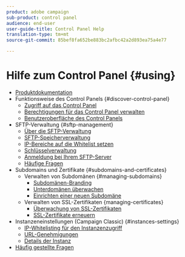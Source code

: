 ```yaml
---
product: adobe campaign
sub-product: control panel
audience: end-user
user-guide-title: Control Panel Help
translation-type: tm+mt
source-git-commit: 85bef8fa652be883bc2afbc42a2d893ea75a4e77

---
```



# Hilfe zum Control Panel {#using}

+ [Produktdokumentation](control-panel-home.md)
+ Funktionsweise des Control Panels {#discover-control-panel}
   + [Zugriff auf das Control Panel](discover/using/accessing-control-panel.md)
   + [Berechtigungen für das Control Panel verwalten](discover/using/managing-permissions.md)
   + [Benutzeroberfläche des Control Panels](discover/using/discovering-the-interface.md)
+ SFTP-Verwaltung {#sftp-management}
   + [Über die SFTP-Verwaltung](sftp/using/about-sftp-management.md)
   + [SFTP-Speicherverwaltung](sftp/using/sftp-storage-management.md)
   + [IP-Bereiche auf die Whitelist setzen](sftp/using/ip-range-whitelisting.md)
   + [Schlüsselverwaltung](sftp/using/key-management.md)
   + [Anmeldung bei Ihrem SFTP-Server](sftp/using/logging-into-sftp-server.md)
   + [Häufige Fragen](sftp/using/common-questions.md)
+ Subdomains und Zertifikate {#subdomains-and-certificates}
   + Verwalten von Subdomänen {#managing-subdomains}
      + [Subdomänen-Branding](subdomains-certificates/using/subdomains-branding.md)
      + [Unterdomänen überwachen](subdomains-certificates/using/monitoring-subdomains.md)
      + [Einrichten einer neuen Subdomäne](subdomains-certificates/using/setting-up-new-subdomain.md)
   + Verwalten von SSL-Zertifikaten {managing-certificates}
      + [Überwachung von SSL-Zertifikaten](subdomains-certificates/using/monitoring-ssl-certificates.md)
      + [SSL-Zertifikate erneuern](subdomains-certificates/using/renewing-subdomain-certificate.md)
+ Instanzeneinstellungen (Campaign Classic) {#instances-settings}
   + [IP-Whitelisting für den Instanzenzugriff](instances-settings/using/ip-whitelisting-instance-access.md)
   + [URL-Genehmigungen](instances-settings/using/url-permissions.md)
   + [Details der Instanz](instances-settings/using/instance-details.md)
+ [Häufig gestellte Fragen](faq.md)

